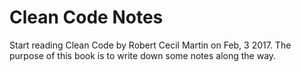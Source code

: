 # Clean Code Notes

Start reading Clean Code by Robert Cecil Martin on Feb, 3 2017. The purpose of this book is to write down some notes along the way.

